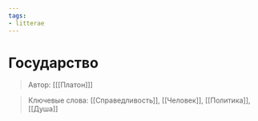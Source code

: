 ```yaml
---
tags:
- litterae
---
```

# Государство
>Автор: [[[Платон]]]

>Ключевые слова: [[Справедливость]], [[Человек]], [[Политика]], [[Душа]]